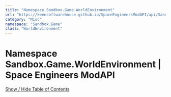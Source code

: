 ```yaml
---
title: "Namespace Sandbox.Game.WorldEnvironment"
url: "https://keensoftwarehouse.github.io/SpaceEngineersModAPI/api/Sandbox.Game.WorldEnvironment.html"
category: "Misc"
namespace: "Sandbox.Game"
class: "WorldEnvironment"
---
```


# Namespace Sandbox.Game.WorldEnvironment | Space Engineers ModAPI

[Show / Hide Table of Contents](#sidetoggle)
